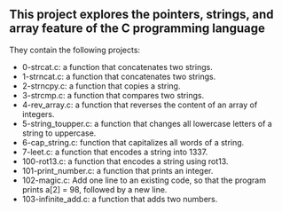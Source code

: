 ## This project explores the pointers, strings, and array feature of the C programming language

They contain the following projects:
* 0-strcat.c: a function that concatenates two strings.
* 1-strncat.c: a function that concatenates two strings.
* 2-strncpy.c: a function that copies a string.
* 3-strcmp.c: a function that compares two strings.
* 4-rev_array.c: a function that reverses the content of an array of integers.
* 5-string_toupper.c: a function that changes all lowercase letters of a string to uppercase.
* 6-cap_string.c:  function that capitalizes all words of a string.
* 7-leet.c: a function that encodes a string into 1337.
* 100-rot13.c: a function that encodes a string using rot13.
* 101-print_number.c:  a function that prints an integer.
* 102-magic.c: Add one line to an existing code, so that the program prints a[2] = 98, followed by a new line.
* 103-infinite_add.c: a function that adds two numbers.

